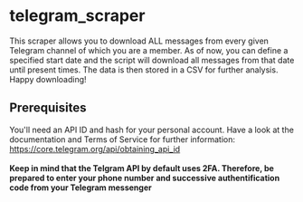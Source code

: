 # telegram_scraper
This scraper allows you to download ALL messages from every given Telegram channel of which you are a member. As of now, you can define a specified start date and the script will download all messages from that date until present times. The data is then stored in a CSV for further analysis. Happy downloading!
## Prerequisites
You'll need an API ID and hash for your personal account. Have a look at the documentation and Terms of Service for further information: https://core.telegram.org/api/obtaining_api_id \
\
**Keep in mind that the Telgram API by default uses 2FA. Therefore, be prepared to enter your phone number and successive authentification code from your Telegram messenger**
